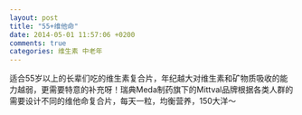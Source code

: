 ```yaml
---
layout: post
title: "55+维他命"
date: 2014-05-01 11:57:06 +0200
comments: true
categories: 维生素 中老年
---
```


适合55岁以上的长辈们吃的维生素复合片，年纪越大对维生素和矿物质吸收的能力越弱，更需要特意的补充呀！瑞典Meda制药旗下的Mittval品牌根据各类人群的需要设计不同的维他命复合片，每天一粒，均衡营养，150大洋～ 